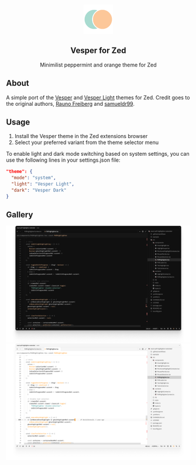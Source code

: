 <p align="center">
    <img src="https://github.com/jobiewong/vesper-zed/raw/main/assets/vesper-logomark.png" width="80" />
    <h2 align="center">Vesper for Zed</h2>
</p>

<p align="center">Minimilist peppermint and orange theme for Zed</p>

## About

A simple port of the [Vesper](https://github.com/raunofreiberg/vesper) and [Vesper Light](https://github.com/samueldsr99/vesper-light) themes for Zed. Credit goes to the original authors, [Rauno Freiberg](https://github.com/raunofreiberg) and [samueldr99](https://github.com/samueldsr99).

## Usage

1. Install the Vesper theme in the Zed extensions browser
2. Select your preferred variant from the theme selector menu

To enable light and dark mode switching based on system settings, you can use the following lines in your settings.json file:

```json
"theme": {
  "mode": "system",
  "light": "Vesper Light",
  "dark": "Vesper Dark"
}
```

## Gallery

![Vesper Dark editor preview](https://raw.githubusercontent.com/jobiewong/vesper-zed/refs/heads/main/assets/vesper-dark.png)
![Vesper Light editor preview](https://raw.githubusercontent.com/jobiewong/vesper-zed/refs/heads/main/assets/vesper-light.png)
